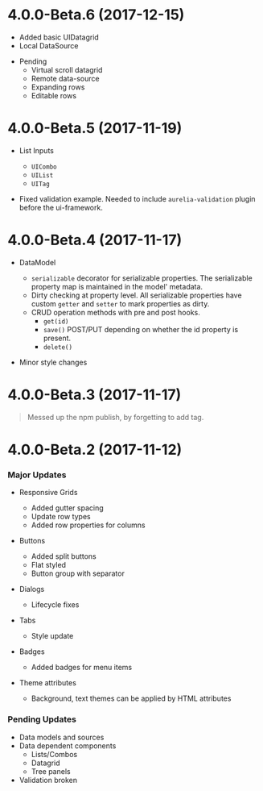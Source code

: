 <a name="4.0.0-Beta.6"></a>
# 4.0.0-Beta.6 (2017-12-15)

* Added basic UIDatagrid
* Local DataSource

- Pending
  * Virtual scroll datagrid
  * Remote data-source
  * Expanding rows
  * Editable rows


<a name="4.0.0-Beta.5"></a>
# 4.0.0-Beta.5 (2017-11-19)

* List Inputs
  - `UICombo`
  - `UIList`
  - `UITag`

* Fixed validation example. Needed to include `aurelia-validation` plugin before the ui-framework.


<a name="4.0.0-Beta.4"></a>
# 4.0.0-Beta.4 (2017-11-17)

* DataModel
  - `serializable` decorator for serializable properties. The serializable property map is maintained in the model' metadata.
  - Dirty checking at property level. All serializable properties have custom `getter` and `setter` to mark properties as dirty.
  - CRUD operation methods with pre and post hooks.
    - `get(id)`
    - `save()` POST/PUT depending on whether the id property is present.
    - `delete()`

* Minor style changes


<a name="4.0.0-Beta.3"></a>
# 4.0.0-Beta.3 (2017-11-17)

> Messed up the npm publish, by forgetting to add tag.


<a name="4.0.0-Beta.2"></a>
# 4.0.0-Beta.2 (2017-11-12)

### Major Updates

* Responsive Grids
  - Added gutter spacing
  - Update row types
  - Added row properties for columns

* Buttons
  - Added split buttons
  - Flat styled
  - Button group with separator

* Dialogs
  - Lifecycle fixes

* Tabs
  - Style update

* Badges
  - Added badges for menu items

* Theme attributes
  - Background, text themes can be applied by HTML attributes


### Pending Updates

* Data models and sources
* Data dependent components
  - Lists/Combos
  - Datagrid
  - Tree panels
* Validation broken
